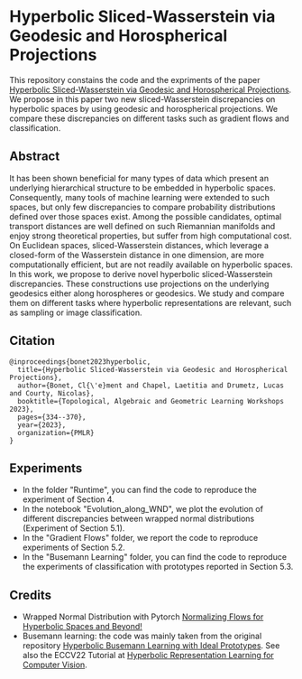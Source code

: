 # Hyperbolic Sliced-Wasserstein via Geodesic and Horospherical Projections

This repository constains the code and the expriments of the paper [Hyperbolic Sliced-Wasserstein via Geodesic and Horospherical Projections](). We propose in this paper two new sliced-Wasserstein discrepancies on hyperbolic spaces by using geodesic and horospherical projections. We compare these discrepancies on different tasks such as gradient flows and classification.

## Abstract 

It has been shown beneficial for many types of data which present an underlying hierarchical structure to be embedded in hyperbolic spaces. Consequently, many tools of machine learning were extended to such spaces, but only few discrepancies to compare probability distributions defined over those spaces exist. Among the possible candidates, optimal transport distances are well defined on such Riemannian manifolds and enjoy strong theoretical properties, but suffer from high computational cost. On Euclidean spaces, sliced-Wasserstein distances, which leverage a closed-form of the Wasserstein distance in one dimension, are more computationally efficient, but are not readily available on hyperbolic spaces. In this work, we propose to derive novel hyperbolic sliced-Wasserstein discrepancies. These constructions use projections on the underlying geodesics either along horospheres or geodesics. We study and compare them on different tasks where hyperbolic representations are relevant, such as sampling or image classification.

## Citation

```
@inproceedings{bonet2023hyperbolic,
  title={Hyperbolic Sliced-Wasserstein via Geodesic and Horospherical Projections},
  author={Bonet, Cl{\'e}ment and Chapel, Laetitia and Drumetz, Lucas and Courty, Nicolas},
  booktitle={Topological, Algebraic and Geometric Learning Workshops 2023},
  pages={334--370},
  year={2023},
  organization={PMLR}
}
```

## Experiments

- In the folder "Runtime", you can find the code to reproduce the experiment of Section 4.
- In the notebook "Evolution_along_WND", we plot the evolution of different discrepancies between wrapped normal distributions (Experiment of Section 5.1).
- In the "Gradient Flows" folder, we report the code to reproduce experiments of Section 5.2.
- In the "Busemann Learning" folder, you can find the code to reproduce the experiments of classification with prototypes reported in Section 5.3.



## Credits

- Wrapped Normal Distribution with Pytorch [Normalizing Flows for Hyperbolic Spaces and Beyond!](https://github.com/joeybose/HyperbolicNF)
- Busemann learning: the code was mainly taken from the original repository [Hyperbolic Busemann Learning with Ideal Prototypes](https://github.com/MinaGhadimiAtigh/Hyperbolic-Busemann-Learning). See also the ECCV22 Tutorial at [Hyperbolic Representation Learning for Computer Vision](https://sites.google.com/view/hyperbolic-tutorial-eccv22/).
